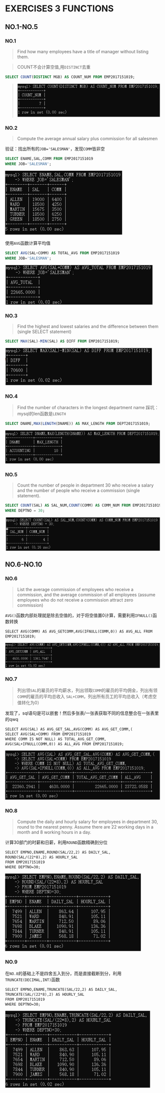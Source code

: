 # EXERCISES	3 FUNCTIONS

## NO.1-NO.5

### NO.1
> Find how many employees have a title of manager without listing them.

> COUNT不会计算空值,用`DISTINCT`去重
```sql
SELECT COUNT(DISTINCT MGB) AS COUNT_NUM FROM EMP2017151019;
```
> ![alt](img/exe3.1.png)

### NO.2
> Compute the average annual salary plus commission for all salesmen

验证：找出所有的`JOB='SALESMAN'`，发现`COMM`皆非空
```sql
SELECT ENAME,SAL,COMM FROM EMP2017151019
WHERE JOB='SALESMAN';
```
![alt](img/exe2_2.1.png)

使用`AVG`函数计算平均值
```sql
SELECT AVG(SAL+COMM) AS TOTAL_AVG FROM EMP2017151019
WHERE JOB='SALESMAN';
```
![alt](img/exe2_2.2.png)

### NO.3
> Find the highest and lowest salaries and the difference between them (single SELECT statement)

```sql
SELECT MAX(SAL)-MIN(SAL) AS DIFF FROM EMP2017151019;
```
![alt](img/exe2_3.png)

### NO.4
> Find the number of characters in the longest department name
踩坑：mysql的len函数是`LENGTH`

```sql
SELECT DNAME,MAX(LENGTH(DNAME)) AS MAX_LENGTH FROM DEPT2017151019;
```
![alt](img/exe2_4.png)

### NO.5
> Count the number of people in department 30 who receive a salary and the number of people who receive a commission (single statement).
```sql
SELECT COUNT(SAL) AS SAL_NUM,COUNT(COMM) AS COMM_NUM FROM EMP2017151019
WHERE DEPTNO = 30;
```
![alt](img/exe3_5.png)

## NO.6-NO.10

### NO.6
> List the average commission of employees who receive a commission,
>and the average commission of all employees (assume employees who do not receive a commission attract zero commission)

`AVG()`函数内部处理就是除去空值的，对于将空值置0计算，需要利用`IFNULL()`函数转换
```mysql
SELECT AVG(COMM) AS AVG_GETCOMM,AVG(IFNULL(COMM,0)) AS AVG_ALL FROM EMP2017151019;
```
![alt](img/exe3.6.png)

### NO.7
> 列出领`SAL`的雇员的平均薪水，列出领取`COMM`的雇员的平均佣金，列出有领`COMM`的雇员的平均总收入
> `SAL+COMM`，列出所有员工的平均总收入（考虑空值转化为0）

发现了，sql语句是可以嵌套！然后多张表/一张表获取不同的信息整合在一张表里的qwq
```mysql
SELECT AVG(SAL) AS AVG_GET_SAL,AVG(COMM) AS AVG_GET_COMM,(
SELECT AVG(SAL+COMM) FROM EMP2017151019
WHERE COMM IS NOT NULL) AS TOTAL_AVG_GET_COMM,
AVG(SAL+IFNULL(COMM,0)) AS ALL_AVG FROM EMP2017151019;
```
![alt](img/exe3_7.png)

### NO.8
> Compute the daily and hourly salary for employees in department 30, round to the nearest penny. Assume there are 22 working days in a month and 8 working hours in a day.

计算30部门的时薪和日薪，利用`ROUND`函数精确到分位
```mysql
SELECT EMPNO,ENAME,ROUND(SAL/22,2) AS DAILY_SAL,
ROUND(SAL/(22*8),2) AS HOURLY_SAL
FROM EMP2017151019
WHERE DEPTNO=30;
```
![alt](img/exe3.8.png)

### NO.9
在`NO.8`的基础上不是四舍五入到分，而是直接截断到分，利用`TRUNCATE(DECIMAL,INT)`函数
```mysql
SELECT EMPNO,ENAME,TRUNCATE(SAL/22,2) AS DAILY_SAL,
TRUNCATE(SAL/(22*8),2) AS HOURLY_SAL
FROM EMP2017151019
WHERE DEPTNO=30;
```
![alt](img/exe3.9.png)



